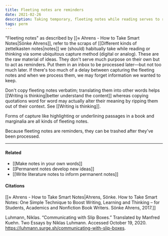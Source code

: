 ```yaml
---
title: Fleeting notes are reminders
date: 2021-02-26
description: Taking temporary, fleeting notes while reading serves to remind us of ideas or concepts we wish to keep. 
tags: perm
---
```


"Fleeting notes" as described by [[≈ Ahrens - How to Take Smart Notes|Sönke Ahrens]], refer to the scraps of [[Different kinds of zettelkasten notes|notes]] we (should) habitually take while reading or thinking via some ubiquitous capture method (digital or analog). These are the raw material of ideas. They don't serve much purpose on their own but to act as reminders. Put them in an inbox to be processed later—but not too much later. If there's too much of a delay between capturing the fleeting notes and when we process them, we may forget information we wanted to keep.

Don't copy fleeting notes verbatim; translating them into other words helps [[Writing is thinking|better understand the content]] whereas copying quotations word for word may actually alter their meaning by ripping them out of their context. See [[Writing is thinking]].

Forms of capture like highlighting or underlining passages in a book and marginalia are all kinds of fleeting notes. 

Because fleeting notes are reminders, they can be trashed after they've been processed. 

---
#### Related
- [[Make notes in your own words]]
- [[Permanent notes develop new ideas]]
- [[Write literature notes to inform permanent notes]]

#### Citations
[[≈ Ahrens - How to Take Smart Notes|Ahrens, Sönke. How to Take Smart Notes: One Simple Technique to Boost Writing, Learning and Thinking – for Students, Academics and Nonfiction Book Writers. Sönke Ahrens, 2017.]]

Luhmann, Niklas. “Communicating with Slip Boxes.” Translated by Manfred Kuehn. Two Essays by Niklas Luhmann. Accessed October 19, 2020. https://luhmann.surge.sh/communicating-with-slip-boxes.
